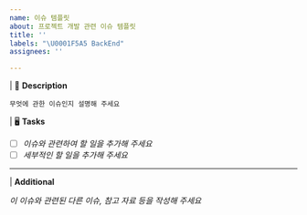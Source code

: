 ```yaml
---
name: 이슈 템플릿
about: 프로젝트 개발 관련 이슈 템플릿
title: ''
labels: "\U0001F5A5️ BackEnd"
assignees: ''

---
```


| 📝 **Description**

`무엇에 관한 이슈인지 설명해 주세요`

| 🖥️ **Tasks**

- [ ]  _이슈와 관련하여 할 일을 추가해 주세요_
- [ ]  _세부적인 할 일을 추가해 주세요_

---

| **Additional**

_이 이슈와 관련된 다른 이슈, 참고 자료 등을 작성해 주세요_